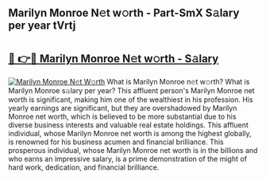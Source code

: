 ## Marilyn Monroe N𝚎t w𝚘rth - Part-SmX S𝚊lary per year tVrtj

# <h2><a href="http://gc49fp7.nevu.top/?p=Marilyn+Monroe">🔗 👉🔴 Marilyn Monroe N𝚎t w𝚘rth - S𝚊lary</a></h2>

[![Marilyn Monroe N𝚎t W𝚘rth](https://i.imgur.com/Oavwk0R.jpeg)](http://gc49fp7.nevu.top/?p=Marilyn+Monroe)
What is Marilyn Monroe n𝚎t w𝚘rth? What is Marilyn Monroe s𝚊lary per year?
This affluent person's Marilyn Monroe net worth is significant, making him one of the wealthiest in his profession. His yearly earnings are significant, but they are overshadowed by Marilyn Monroe net worth, which is believed to be more substantial due to his diverse business interests and valuable real estate holdings. This affluent individual, whose Marilyn Monroe net worth is among the highest globally, is renowned for his business acumen and financial brilliance. This prosperous individual, whose Marilyn Monroe net worth is in the billions and who earns an impressive salary, is a prime demonstration of the might of hard work, dedication, and financial brilliance.
